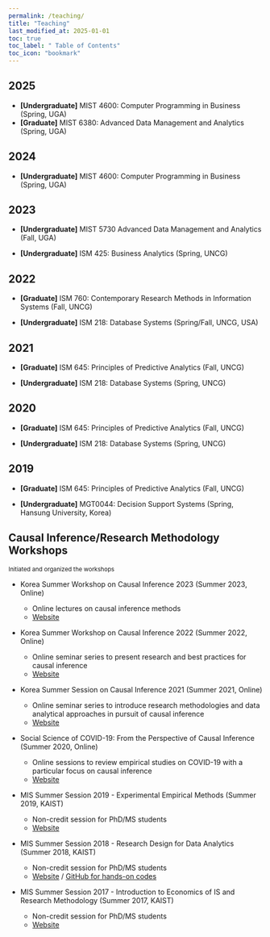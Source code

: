 ```yaml
---
permalink: /teaching/
title: "Teaching"
last_modified_at: 2025-01-01
toc: true
toc_label: " Table of Contents"
toc_icon: "bookmark"
---
```


## 2025
* **[Undergraduate]** MIST 4600: Computer Programming in Business (Spring, UGA)
* **[Graduate]** MIST 6380: Advanced Data Management and Analytics (Spring, UGA)

## 2024
* **[Undergraduate]** MIST 4600: Computer Programming in Business (Spring, UGA)

## 2023
* **[Undergraduate]** MIST 5730 Advanced Data Management and Analytics (Fall, UGA)

* **[Undergraduate]** ISM 425: Business Analytics (Spring, UNCG)

## 2022
* **[Graduate]** ISM 760: Contemporary Research Methods in Information Systems (Fall, UNCG)

* **[Undergraduate]** ISM 218: Database Systems (Spring/Fall, UNCG, USA)

## 2021
* **[Graduate]** ISM 645: Principles of Predictive Analytics (Fall, UNCG)

* **[Undergraduate]** ISM 218: Database Systems (Spring, UNCG)

## 2020
* **[Graduate]** ISM 645: Principles of Predictive Analytics (Fall, UNCG)

* **[Undergraduate]** ISM 218: Database Systems (Spring, UNCG)

## 2019
* **[Graduate]** ISM 645: Principles of Predictive Analytics (Fall, UNCG)

* **[Undergraduate]** MGT0044: Decision Support Systems (Spring, Hansung University, Korea)


## Causal Inference/Research Methodology Workshops
<sub>Initiated and organized the workshops</sub>
* Korea Summer Workshop on Causal Inference 2023 (Summer 2023, Online)
	* Online lectures on causal inference methods
	* [Website][summersession23]

* Korea Summer Workshop on Causal Inference 2022 (Summer 2022, Online)
	* Online seminar series to present research and best practices for causal inference
	* [Website][summersession22]

* Korea Summer Session on Causal Inference 2021 (Summer 2021, Online)
	* Online seminar series to introduce research methodologies and data analytical approaches in pursuit of causal inference
	* [Website][summersession21]

* Social Science of COVID-19: From the Perspective of Causal Inference (Summer 2020, Online)
	* Online sessions to review empirical studies on COVID-19 with a particular focus on causal inference
	* [Website][summersession20]

* MIS Summer Session 2019 - Experimental Empirical Methods (Summer 2019, KAIST)
	* Non-credit session for PhD/MS students
	* [Website][summersession19]

* MIS Summer Session 2018 - Research Design for Data Analytics (Summer 2018, KAIST)
	* Non-credit session for PhD/MS students
	* [Website][summersession18-1] / [GitHub for hands-on codes][summersession18-2]

* MIS Summer Session 2017 - Introduction to Economics of IS and Research Methodology (Summer 2017, KAIST)
	* Non-credit session for PhD/MS students
	* [Website][summersession17]

[summersession23]: https://sites.google.com/view/causal-inference2023
[summersession22]: https://sites.google.com/view/causal-inference2022
[summersession21]: https://sites.google.com/view/causal-inference2021
[summersession20]: https://sites.google.com/view/social-science-of-covid-19
[summersession19]: https://sites.google.com/view/kaist-mis-session2019
[summersession18-1]: https://sites.google.com/view/kaist-mis-session2018
[summersession18-2]: https://github.com/jiyong-park/kaist-summer-session2018
[summersession17]: https://sites.google.com/view/kaist-mis-session2017
